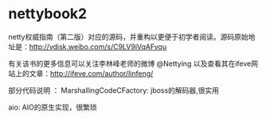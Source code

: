 # nettybook2

netty权威指南（第二版）对应的源码，并重构以更便于初学者阅读。源码原始地址是：http://vdisk.weibo.com/s/C9LV9iVqAFvqu

有关该书的更多信息可以关注李林峰老师的微博 @Nettying 以及查看其在ifeve网站上的文章：http://ifeve.com/author/linfeng/

部分代码说明 ：
MarshallingCodeCFactory: jboss的解码器,很实用

aio: AIO的原生实现，很繁琐


